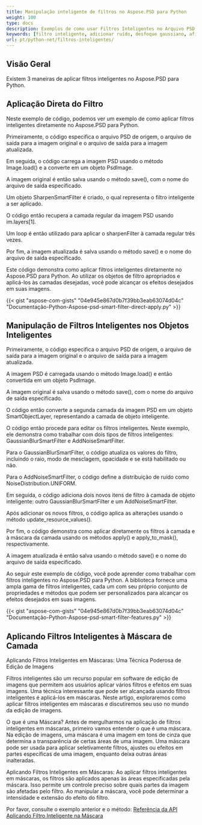 ```yaml
---
title: Manipulação inteligente de filtros no Aspose.PSD para Python
weight: 100
type: docs
description: Exemplos de como usar Filtros Inteligentes no Arquivo PSD
keywords: [filtro inteligente, adicionar ruído, desfoque gaussiano, afiar, filtro, filtro psd, api psd, python, exemplo de código]
url: pt/python-net/filtros-inteligentes/
---
```


## **Visão Geral**

Existem 3 maneiras de aplicar filtros inteligentes no Aspose.PSD para Python.

## **Aplicação Direta do Filtro**

Neste exemplo de código, podemos ver um exemplo de como aplicar filtros inteligentes diretamente no Aspose.PSD para Python.

Primeiramente, o código especifica o arquivo PSD de origem, o arquivo de saída para a imagem original e o arquivo de saída para a imagem atualizada.

Em seguida, o código carrega a imagem PSD usando o método Image.load() e a converte em um objeto PsdImage.

A imagem original é então salva usando o método save(), com o nome do arquivo de saída especificado.

Um objeto SharpenSmartFilter é criado, o qual representa o filtro inteligente a ser aplicado.

O código então recupera a camada regular da imagem PSD usando im.layers[1].

Um loop é então utilizado para aplicar o sharpenFilter à camada regular três vezes.

Por fim, a imagem atualizada é salva usando o método save() e o nome do arquivo de saída especificado.

Este código demonstra como aplicar filtros inteligentes diretamente no Aspose.PSD para Python. Ao utilizar os objetos de filtro apropriados e aplicá-los às camadas desejadas, você pode alcançar os efeitos desejados em suas imagens.

{{< gist "aspose-com-gists" "04e945e867d0b7f39bb3eab63074d04c" "Documentação-Python-Aspose-psd-smart-filter-direct-apply.py" >}}

## **Manipulação de Filtros Inteligentes nos Objetos Inteligentes**

Primeiramente, o código especifica o arquivo PSD de origem, o arquivo de saída para a imagem original e o arquivo de saída para a imagem atualizada.

A imagem PSD é carregada usando o método Image.load() e então convertida em um objeto PsdImage.

A imagem original é salva usando o método save(), com o nome do arquivo de saída especificado.

O código então converte a segunda camada da imagem PSD em um objeto SmartObjectLayer, representando a camada de objeto inteligente.

O código então procede para editar os filtros inteligentes. Neste exemplo, ele demonstra como trabalhar com dois tipos de filtros inteligentes: GaussianBlurSmartFilter e AddNoiseSmartFilter.

Para o GaussianBlurSmartFilter, o código atualiza os valores do filtro, incluindo o raio, modo de mesclagem, opacidade e se está habilitado ou não.

Para o AddNoiseSmartFilter, o código define a distribuição de ruído como NoiseDistribution.UNIFORM.

Em seguida, o código adiciona dois novos itens de filtro à camada de objeto inteligente: outro GaussianBlurSmartFilter e um AddNoiseSmartFilter.

Após adicionar os novos filtros, o código aplica as alterações usando o método update_resource_values().

Por fim, o código demonstra como aplicar diretamente os filtros à camada e à máscara da camada usando os métodos apply() e apply_to_mask(), respectivamente.

A imagem atualizada é então salva usando o método save() e o nome do arquivo de saída especificado.

Ao seguir este exemplo de código, você pode aprender como trabalhar com filtros inteligentes no Aspose.PSD para Python. A biblioteca fornece uma ampla gama de filtros inteligentes, cada um com seu próprio conjunto de propriedades e métodos que podem ser personalizados para alcançar os efeitos desejados em suas imagens.

{{< gist "aspose-com-gists" "04e945e867d0b7f39bb3eab63074d04c" "Documentação-Python-Aspose-psd-smart-filter-features.py" >}}

## **Aplicando Filtros Inteligentes à Máscara de Camada**

Aplicando Filtros Inteligentes em Máscaras: Uma Técnica Poderosa de Edição de Imagens

Filtros inteligentes são um recurso popular em software de edição de imagens que permitem aos usuários aplicar vários filtros e efeitos em suas imagens. Uma técnica interessante que pode ser alcançada usando filtros inteligentes é aplicá-los em máscaras. Neste artigo, exploraremos como aplicar filtros inteligentes em máscaras e discutiremos seu uso no mundo da edição de imagens.

O que é uma Máscara? Antes de mergulharmos na aplicação de filtros inteligentes em máscaras, primeiro vamos entender o que é uma máscara. Na edição de imagens, uma máscara é uma imagem em tons de cinza que determina a transparência de certas áreas de uma imagem. Uma máscara pode ser usada para aplicar seletivamente filtros, ajustes ou efeitos em partes específicas de uma imagem, enquanto deixa outras áreas inalteradas.

Aplicando Filtros Inteligentes em Máscaras: Ao aplicar filtros inteligentes em máscaras, os filtros são aplicados apenas às áreas especificadas pela máscara. Isso permite um controle preciso sobre quais partes da imagem são afetadas pelo filtro. Ao manipular a máscara, você pode determinar a intensidade e extensão do efeito do filtro.

Por favor, consulte o exemplo anterior e o método: [Referência da API Aplicando Filtro Inteligente na Máscara](https://reference.aspose.com/psd/python-net/aspose.psd.fileformats.psd.layers.smartfilters/smartfilter/#apply_to_mask_layer_with_mask_2)
